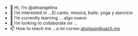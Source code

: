 - 👋 Hi, I’m @almangelina
- 👀 I’m interested in ...El canto, música, baile, yoga  y ejercicio
- 🌱 I’m currently learning ... algo nuevo
- 💞️ I’m looking to collaborate on ...
- 📫 How to reach me ...a mi correo aholguin@uach.mx

<!---
almangelina/almangelina is a ✨ special ✨ repository because its `README.md` (this file) appears on your GitHub profile.
You can click the Preview link to take a look at your changes.
--->

